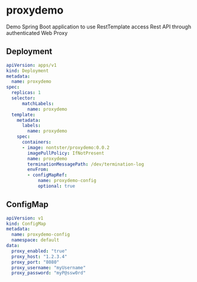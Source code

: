 # proxydemo
Demo Spring Boot application to use RestTemplate access Rest API through authenticated Web Proxy 

## Deployment

```yaml
apiVersion: apps/v1
kind: Deployment
metadata:
  name: proxydemo
spec:
  replicas: 1
  selector:
      matchLabels:
        name: proxydemo
  template:
    metadata:
      labels:
        name: proxydemo
    spec:
      containers:
      - image: nontster/proxydemo:0.0.2
        imagePullPolicy: IfNotPresent
        name: proxydemo
        terminationMessagePath: /dev/termination-log
        envFrom:
        - configMapRef:
            name: proxydemo-config
            optional: true
```

## ConfigMap
```yaml
apiVersion: v1
kind: ConfigMap
metadata:
  name: proxydemo-config
  namespace: default
data:
  proxy_enabled: "true"
  proxy_host: "1.2.3.4"
  proxy_port: "8080"
  proxy_username: "myUsername"
  proxy_password: "myP@ssw0rd"
```
